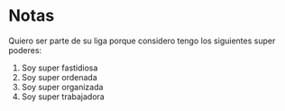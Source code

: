 # Notas

Quiero ser parte de su liga porque considero tengo los siguientes super poderes:

1. Soy super fastidiosa 
2. Soy super ordenada
3. Soy super organizada
4. Soy super trabajadora